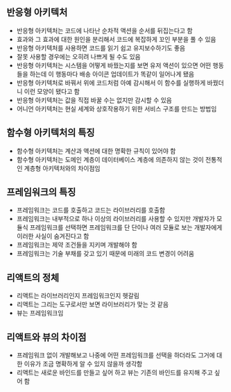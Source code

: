 ## 반응형 아키텍처
- 반응형 아키텍처는 코드에 나타난 순차적 액션을 순서를 뒤집는다고 함
- 효과와 그 효과에 대한 원인을 분리해서 코드에 복잡하게 꼬인 부분을 풀 수 있음
- 반응형 아키텍처를 사용하면 코드를 읽기 쉽고 유지보수하기도 좋음
- 잘못 사용할 경우에는 오히려 나쁘게 될 수도 있음
- 반응형 아키텍처는 시스템을 어떻게 바꿨는지를 보면 유저 액션이 있으면 어떤 행동들을 하는데 이 행동마다 배송 아이콘 업데이트가 똑같이 일어나게 됐음
- 반응형 아키텍처로 바꿔서 위에 코드처럼 아예 감시해서 이 함수를 실행하게 바꿨더니 이런 모양이 됐다고 함
- 반응형 아키텍처는 값을 직접 바꿀 수는 없지만 감시할 수 있음
- 어니언 아키텍처는 현실 세계와 상호작용하기 위한 서비스 구조를 만드는 방법임

## 함수형 아키텍처의 특징
- 함수형 아키텍처는 계산과 액션에 대한 명확한 규칙이 있어야 함
- 함수형 아키텍처는 도메인 계층이 데이터베이스 계층에 의존하지 않는 것이 전통적인 계층형 아키텍처와의 차이점임


## 프레임워크의 특징
- 프레임워크는 코드를 호출하고 코드는 라이브러리를 호출함
- 프레임워크는 내부적으로 하나 이상의 라이브러리를 사용할 수 있지만 개발자가 모듈식 프레임워크를 선택하면 프레임워크를 단 단이나 여러 모듈로 보는 개발자에게 이러한 사실이 숨겨진다고 함
- 프레임워크는 제약 조건들을 지키며 개발해야 함
- 프레임워크는 기술 부채를 갖고 있기 때문에 미래의 코드 변경이 어려움


## 리액트의 정체
- 리액트는 라이브러리인지 프레임워크인지 헷갈림
- 리액트는 그리는 도구로서만 보면 라이브러리가 맞는 것 같음
- 뷰는 프레임워크임


## 리액트와 뷰의 차이점
- 프레임워크 없이 개발해보고 나중에 어떤 프레임워크를 선택을 하더라도 그거에 대한 이유가 조금 명확하게 알 수 있지 않을까 생각함
- 리액트는 새로운 바인드를 만들고 싶어 하고 뷰는 기존의 바인드를 유지해 주고 싶어 함
